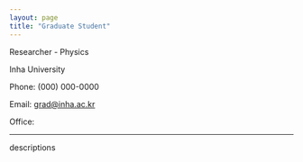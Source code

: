 ```yaml
---
layout: page
title: "Graduate Student"
---
```


Researcher - Physics

Inha University

Phone: (000) 000-0000

Email: grad@inha.ac.kr

Office: 

---

descriptions
